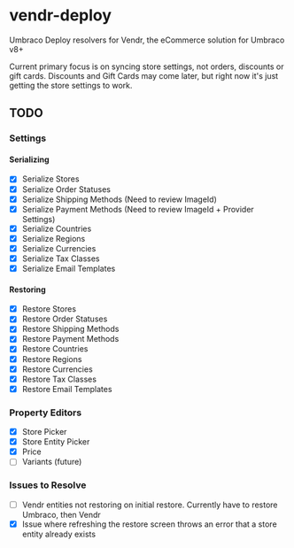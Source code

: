 # vendr-deploy
Umbraco Deploy resolvers for Vendr, the eCommerce solution for Umbraco v8+

Current primary focus is on syncing store settings, not orders, discounts or gift cards. Discounts and Gift Cards may come later, but right now it's just getting the store settings to work.

## TODO

### Settings

#### Serializing

- [x] Serialize Stores
- [x] Serialize Order Statuses
- [x] Serialize Shipping Methods (Need to review ImageId)
- [x] Serialize Payment Methods (Need to review ImageId + Provider Settings)
- [x] Serialize Countries
- [x] Serialize Regions
- [x] Serialize Currencies
- [x] Serialize Tax Classes
- [x] Serialize Email Templates

#### Restoring

- [x] Restore Stores
- [x] Restore Order Statuses
- [x] Restore Shipping Methods
- [x] Restore Payment Methods
- [x] Restore Countries
- [x] Restore Regions
- [x] Restore Currencies
- [x] Restore Tax Classes
- [x] Restore Email Templates

### Property Editors

- [x] Store Picker
- [x] Store Entity Picker
- [x] Price
- [ ] Variants (future)

### Issues to Resolve

- [ ] Vendr entities not restoring on initial restore. Currently have to restore Umbraco, then Vendr
- [x] Issue where refreshing the restore screen throws an error that a store entity already exists
